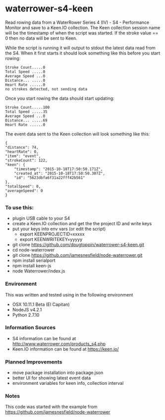 # waterrower-s4-keen
Read rowing data from a WaterRower Series 4 (IV) - S4 - Performance Monitor and save to a Keen.IO collection.
The Keen collection session name will be the timestamp of when the script was started.
If the stroke value == 0 then no data will be sent to Keen.

While the script is running it will output to stdout the latest data read from the S4.
When it first starts it should look something like this before you start rowing:

    Stroke Count.....0
    Total Speed .....0
    Average Speed ...0
    Distance... .....0
    Heart Rate ......0
    no strokes detected, not sending data

Once you start rowing the data should start updating:
    
    Stroke Count.....100
    Total Speed .....35
    Average Speed ...0
    Distance... .....69
    Heart Rate ......0

The event data sent to the Keen collection will look something like this:

    {
    "distance": 74,
    "heartRate": 0,
    "item": "event",
    "strokeCount": 122,
    "keen": {
        "timestamp": "2015-10-18T17:50:50.171Z",
        "created_at": "2015-10-18T17:50:50.307Z",
        "id": "5623dbfa6f31a22fff42b561"
    },
    "totalSpeed": 0,
    "averageSpeed": 0
    }   

### To use this:
* plugin USB cable to your S4
* create a Keen.IO collection and get the the project ID and write keys
* put your keys into env vars (or edit the script)
  * export KEENPROJECTID=xxxxx
  * export KEENWRITEKEY=yyyyy
* git clone https://github.com/dougtoppin/waterrower-s4-keen.git
* cd node-waterrower
* git clone https://github.com/jamesnesfield/node-waterrower.git
* npm install serialport
* npm install keen-js
* node Waterrower/index.js

### Environment
This was written and tested using in the following environment
* OSX 10.11.1 Beta (El Capitan)
* NodeJS v4.2.1
* Python 2.7.10

### Information Sources
* S4 information can be found at http://www.waterrower.com/products_s4.php
* Keen.IO information can be found at https://keen.io/

### Planned Improvements
* move package installation into package.json
* better UI for showing latest event data
* environment variables for keen info, collection interval

### Notes
This code was started with the example from https://github.com/jamesnesfield/node-waterrower
